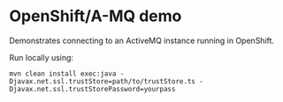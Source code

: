 # OpenShift/A-MQ demo

Demonstrates connecting to an ActiveMQ instance running in OpenShift.

Run locally using:

    mvn clean install exec:java -Djavax.net.ssl.trustStore=path/to/trustStore.ts -Djavax.net.ssl.trustStorePassword=yourpass

